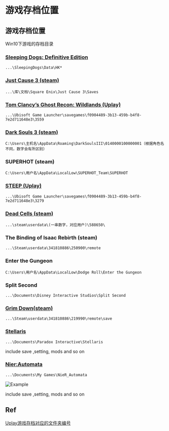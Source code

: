 # 游戏存档位置

## 游戏存档位置

Win10下游戏的存档目录

### [Sleeping Dogs: Definitive Edition](http://www.paopaoche.net/gonglue/16832.html)

```text
...\SleepingDogs\Data\HK*
```

### [Just Cause 3 \(steam\)](http://www.gamersky.com/handbook/201512/689038.shtml)

```text
...\库\文档\Square Enix\Just Cause 3\Saves
```

### [Tom Clancy’s Ghost Recon: Wildlands \(Uplay\)](http://m.duotegame.com/gl/69763)

```text
...\Ubisoft Game Launcher\savegames\f0904489-3b13-459b-b4f8-7e2d711648e3\3559
```

### [Dark Souls 3 \(steam\)](http://www.gamersky.com/handbook/201604/739564.shtml)

```text
C:\Users\主机名\AppData\Roaming\DarkSoulsIII\0140000100000001（根据角色名不同，数字会有所区别）
```

### SUPERHOT \(steam\)

```text
C:\Users\用户名\AppData\LocalLow\SUPERHOT_Team\SUPERHOT
```

### [STEEP \(Uplay\)](https://steamcn.com/t232432-1-1)

```text
...\Ubisoft Game Launcher\savegames\f0904489-3b13-459b-b4f8-7e2d711648e3\3279
```

### [Dead Cells \(steam\)](http://pc.tgbus.com/danji_207/87823/)

```text
...\steam\userdata\(一串数字，对应用户)\588650\
```

### The Binding of Isaac Rebirth \(steam\)

```text
...\Steam\userdata\341810886\250900\remote
```

### Enter the Gungeon

```text
C:\Users\用户名\AppData\LocalLow\Dodge Roll\Enter the Gungeon
```

### Split Second

```text
...\Documents\Disney Interactive Studios\Split Second
```

### [Grim Down\(steam\)](https://zhidao.baidu.com/question/535365150.html)

```text
...\Steam\userdata\341810886\219990\remote\save
```

### [Stellaris](http://www.newyx.net/gl/409751_1.htm)

```text
...\Documents\Paradox Interactive\Stellaris
```

include save ,setting, mods and so on

### [Nier:Automata](https://www.3dmgame.com/gl/3642305.html)

```text
...\Documents\My Games\NieR_Automata
```

![Example](https://i.imgur.com/lyaw1GH.png)

include save ,setting, mods and so on

## Ref

[Uplay游戏存档对应的文件夹编号](https://steamcn.com/t232432-1-1)

